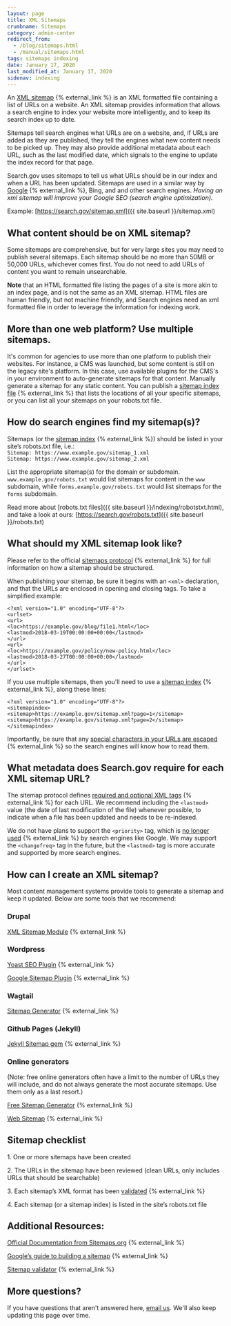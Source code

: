 ```yaml
---
layout: page
title: XML Sitemaps
crumbname: Sitemaps
category: admin-center
redirect_from: 
  - /blog/sitemaps.html
  - /manual/sitemaps.html
tags: sitemaps indexing
date: January 17, 2020
last_modified_at: January 17, 2020
sidenav: indexing
---
```

An [XML sitemap](https://en.wikipedia.org/wiki/Sitemaps) {% external_link %} is an XML formatted file containing a list of URLs on a website. An XML sitemap provides information that allows a search engine to index your website more intelligently, and to keep its search index up to date. 

Sitemaps tell search engines what URLs are on a website, and, if URLs are added as they are published, they tell the engines what new content needs to be picked up. They may also provide additional metadata about each URL, such as the last modified date, which signals to the engine to update the index record for that page.  

Search.gov uses sitemaps to tell us what URLs should be in our index and when a URL has been updated. Sitemaps are used in a similar way by [Google](https://support.google.com/webmasters/answer/156184) {% external_link %}, Bing, and and other search engines. *Having an xml sitemap will improve your Google SEO (search engine optimization).*

Example: [https://search.gov/sitemap.xml]({{ site.baseurl }}/sitemap.xml)

## What content should be on XML sitemap?

Some sitemaps are comprehensive, but for very large sites you may need to publish several sitemaps. Each sitemap should be no more than 50MB or 50,000 URLs, whichever comes first. You do not need to add URLs of content you want to remain unsearchable.

**Note** that an HTML formatted file listing the pages of a site is more akin to an index page, and is not the same as an XML sitemap. HTML files are human friendly, but not machine friendly, and Search engines need an xml formatted file in order to leverage the information for indexing work.

## More than one web platform? Use multiple sitemaps.

It's common for agencies to use more than one platform to publish their websites. For instance, a CMS was launched, but some content is still on the legacy site's platform. In this case, use available plugins for the CMS's in your environment to auto-generate sitemaps for that content. Manually generate a sitemap for any static content. You can publish a [sitemap index file](https://www.sitemaps.org/protocol.html#index) {% external_link %} that lists the locations of all your specific sitemaps, or you can list all your sitemaps on your robots.txt file.

## How do search engines find my sitemap(s)?

Sitemaps (or the [sitemap index](https://www.sitemaps.org/protocol.html#index) {% external_link %}) should be listed in your site’s robots.txt file, i.e.:  
`Sitemap: https://www.example.gov/sitemap_1.xml`  
`Sitemap: https://www.example.gov/sitemap_2.xml`  

List the appropriate sitemap(s) for the domain or subdomain. `www.example.gov/robots.txt` would list sitemaps for content in the `www` subdomain, while `forms.example.gov/robots.txt` would list sitemaps for the `forms` subdomain.

Read more about [robots.txt files]({{ site.baseurl }}/indexing/robotstxt.html), and take a look at ours: [https://search.gov/robots.txt]({{ site.baseurl }}/robots.txt)

## What should my XML sitemap look like?

Please refer to the official [sitemaps protocol](https://www.sitemaps.org/protocol.html) {% external_link %} for full information on how a sitemap should be structured.

When publishing your sitemap, be sure it begins with an `<xml>` declaration, and that the URLs are enclosed in opening and closing tags. To take a simplified example:

```
<?xml version="1.0" encoding="UTF-8"?>
<urlset>
<url>
<loc>https://example.gov/blog/file1.html</loc>
<lastmod>2018-03-19T00:00:00+00:00</lastmod>
</url>
<url>
<loc>https://example.gov/policy/new-policy.html</loc>
<lastmod>2018-03-27T00:00:00+00:00</lastmod>
</url>
</urlset>
```
If you use multiple sitemaps, then you'll need to use a [sitemap index](https://www.sitemaps.org/protocol.html#index) {% external_link %}, along these lines:

```
<?xml version="1.0" encoding="UTF-8"?>
<sitemapindex>
<sitemap>https://example.gov/sitemap.xml?page=1</sitemap>
<sitemap>https://example.gov/sitemap.xml?page=2</sitemap>
</sitemapindex>
```
Importantly, be sure that any [special characters in your URLs are escaped](https://www.sitemaps.org/protocol.html#escaping) {% external_link %} so the search engines will know how to read them.

## What metadata does Search.gov require for each XML sitemap URL?

The sitemap protocol defines [required and optional XML tags](https://www.sitemaps.org/protocol.html#xmlTagDefinitions) {% external_link %} for each URL. We recommend including the `<lastmod>` value (the date of last modification of the file) whenever possible, to indicate when a file has been updated and needs to be re-indexed. 

We do not have plans to support the `<priority>` tag, which is [no longer used](https://www.seroundtable.com/google-priority-change-frequency-xml-sitemap-20273.html) {% external_link %} by search engines like Google. We may support the `<changefreq>` tag in the future, but the `<lastmod>` tag is more accurate and supported by more search engines.

## How can I create an XML sitemap?

Most content management systems provide tools to generate a sitemap and keep it updated. Below are some tools that we recommend:

### Drupal
[XML Sitemap Module](https://www.drupal.org/project/xmlsitemap) {% external_link %}

### Wordpress
[Yoast SEO Plugin](https://wordpress.org/plugins/wordpress-seo/) {% external_link %}

[Google Sitemap Plugin](https://wordpress.org/plugins/google-sitemap-generator/) {% external_link %}

### Wagtail
[Sitemap Generator](http://docs.wagtail.io/en/latest/reference/contrib/sitemaps.html) {% external_link %}

### Github Pages (Jekyll)
[Jekyll Sitemap gem](https://help.github.com/articles/sitemaps-for-github-pages/) {% external_link %}

### Online generators
(Note: free online generators often have a limit to the number of URLs they will include, and do not always generate the most accurate sitemaps. Use them only as a last resort.)

[Free Sitemap Generator](https://freesitemapgenerator.com) {% external_link %}

[Web Sitemap](http://www.web-site-map.com/) {% external_link %}

## Sitemap checklist
<i class="icon-check" ></i> 1. One or more sitemaps have been created

<i class="icon-check"></i> 2. The URLs in the sitemap have been reviewed (clean URLs, only includes URLs that should be searchable)

<i class="icon-check"></i> 3. Each sitemap’s XML format has been [validated](https://www.websiteplanet.com/webtools/sitemap-validator/) {% external_link %}

<i class="icon-check"></i> 4. Each sitemap (or a sitemap index) is listed in the site’s robots.txt file

## Additional Resources:
[Official Documentation from Sitemaps.org](https://www.sitemaps.org/) {% external_link %}

[Google’s guide to building a sitemap](https://support.google.com/webmasters/answer/183668?hl=en&ref_topic=4581190) {% external_link %}

[Sitemap validator](https://www.websiteplanet.com/webtools/sitemap-validator/) {% external_link %}

## More questions?
If you have questions that aren't answered here, [email us](mailto:search@support.digitalgov.gov). We'll also keep updating this page over time.
